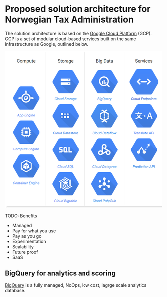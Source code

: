 # Proposed solution architecture for Norwegian Tax Administration

The solution architecture is based on the [Google Cloud Platform](https://cloud.google.com/) (GCP). GCP is a set of modular cloud-based services built on the same infrastructure as Google, outlined below.

![Google Cloud Platfor Services](GoogleCloudPlatform.png)

TODO: Benefits
* Managed
* Pay for what you use
* Pay as you go
* Experimentation
* Scalability
* Future proof
* SaaS

## BigQuery for analytics and scoring
[BigQuery](https://cloud.google.com/bigquery/) is a fully managed, NoOps, low cost, lagrge scale analytics database.